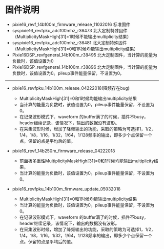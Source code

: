 <!-- firmware.md --- 
;; 
;; Description: 
;; Author: Hongyi Wu(吴鸿毅)
;; Email: wuhongyi@qq.com 
;; Created: 二 12月 13 09:41:49 2016 (+0800)
;; Last-Updated: 二 5月  8 18:24:26 2018 (+0800)
;;           By: Hongyi Wu(吴鸿毅)
;;     Update #: 7
;; URL: http://wuhongyi.cn -->

# 固件说明

- pixie16_revf_14b100m_firmware_release_11032016 标准固件
- syspixie16_revfpku_adc100mhz_r36473 北大定制特殊固件（MultiplicityMaskHigh[31]=1时候不能输出multiplicity结果）
- syspixie16_revfpku_adc100mhz_r36481 北大定制特殊固件（MultiplicityMaskHigh[31]=0和1时候均能输出multiplicity结果）
- Pixie16DSP_revfgeneral_14b100m_r38495  北大定制固件，当计算的能量为负数时，该值设置为0
- Pixie16DSP_revfgeneral_14b100m_r38896  北大定制固件，当计算的能量为负数时，该值设置为0。pileup事件能量保留，不设置为0。

----

- pixie16_revfpku_14b100m_release_04222018(降频存在bug)
	- MultiplicityMaskHigh[31]=0和1时候均能输出multiplicity结果
	- 当计算的能量为负数时，该值设置为0。pileup事件能量保留，不设置为0。
	- 在记录波形模式下，waveform 的buffer满了的时候，插件不busy，header继续记录，该情况下，输出的数据没有波形。
	- 在采集波形时候，增加了降频输出的功能，采取的策略为可选择1，1/2，1/4，1/8，1/16，1/32，1/64，1/128频率的输出，即多少个点保留一个点。保留的点是平均后的值。
- pixie16_revf_14b250m_firmware_release_04222018
	- 前面板多重性MultiplicityMaskHigh[31]=0和1时候均能输出multiplicity结果。
	- 当计算的能量为负数时，该值设置为0。pileup事件能量保留，不设置为0。

- pixie16_revfpku_14b100m_firmware_update_05032018
	- MultiplicityMaskHigh[31]=0和1时候均能输出multiplicity结果
	- 当计算的能量为负数时，该值设置为0。pileup事件能量保留，不设置为0。
	- 在记录波形模式下，waveform 的buffer满了的时候，插件不busy，header继续记录，该情况下，输出的数据没有波形。
	- 在采集波形时候，增加了降频输出的功能，采取的策略为可选择1，1/2，1/4，1/8，1/16，1/32，1/64，1/128频率的输出，即多少个点保留一个点。保留的点是平均后的值。


<!-- firmware.md ends here -->
